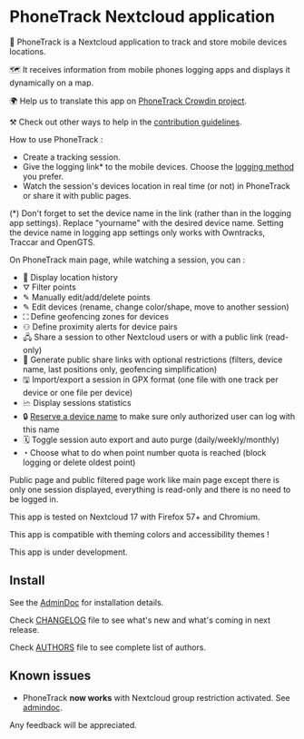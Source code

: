 # PhoneTrack Nextcloud application

📱 PhoneTrack is a Nextcloud application to track and store mobile devices locations.

🗺   It receives information from mobile phones logging apps and displays it dynamically on a map.

🌍 Help us to translate this app on [PhoneTrack Crowdin project](https://crowdin.com/project/phonetrack).

⚒ Check out other ways to help in the [contribution guidelines](https://gitlab.com/eneiluj/phonetrack-oc/blob/master/CONTRIBUTING.md).

How to use PhoneTrack :

- Create a tracking session.
- Give the logging link\* to the mobile devices. Choose the [logging method](https://gitlab.com/eneiluj/phonetrack-oc/wikis/userdoc#logging-methods) you prefer.
- Watch the session's devices location in real time (or not) in PhoneTrack or share it with public pages.

(\*) Don't forget to set the device name in the link (rather than in the logging app settings). Replace "yourname" with the desired device name.
Setting the device name in logging app settings only works with Owntracks, Traccar and OpenGTS.

On PhoneTrack main page, while watching a session, you can :

- 📍 Display location history
- ⛛  Filter points
- ✎  Manually edit/add/delete points
- ✎  Edit devices (rename, change color/shape, move to another session)
- ⛶  Define geofencing zones for devices
- ⚇  Define proximity alerts for device pairs
- 🖧  Share a session to other Nextcloud users or with a public link (read-only)
- 🔗 Generate public share links with optional restrictions (filters, device name, last positions only, geofencing simplification)
- 🖫  Import/export a session in GPX format (one file with one track per device or one file per device)
- 🗠  Display sessions statistics
- 🔒 [Reserve a device name](https://gitlab.com/eneiluj/phonetrack-oc/wikis/userdoc#device-name-reservation) to make sure only authorized user can log with this name
- 🗓 Toggle session auto export and auto purge (daily/weekly/monthly)
- ◔  Choose what to do when point number quota is reached (block logging or delete oldest point)

Public page and public filtered page work like main page except there is only one session displayed, everything is read-only and there is no need to be logged in.

This app is tested on Nextcloud 17 with Firefox 57+ and Chromium.

This app is compatible with theming colors and accessibility themes !

This app is under development.

## Install

See the [AdminDoc](https://gitlab.com/eneiluj/phonetrack-oc/wikis/admindoc) for installation details.

Check [CHANGELOG](https://gitlab.com/eneiluj/phonetrack-oc/blob/master/CHANGELOG.md#change-log) file to see what's new and what's coming in next release.

Check [AUTHORS](https://gitlab.com/eneiluj/phonetrack-oc/blob/master/AUTHORS.md#authors) file to see complete list of authors.

## Known issues

- PhoneTrack **now works** with Nextcloud group restriction activated. See [admindoc](https://gitlab.com/eneiluj/phonetrack-oc/wikis/admindoc#issue-with-phonetrack-restricted-to-some-groups-in-nextcloud).

Any feedback will be appreciated.

